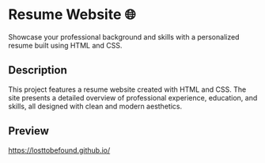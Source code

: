 # Resume Website 🌐

Showcase your professional background and skills with a personalized resume built using HTML and CSS.

## Description

This project features a resume website created with HTML and CSS. The site presents a detailed overview of professional experience, education, and skills, all designed with clean and modern aesthetics.

## Preview

https://losttobefound.github.io/
